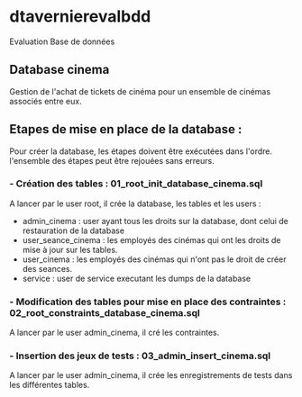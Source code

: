 # dtavernierevalbdd
Evaluation Base de données

## Database cinema

Gestion de l'achat de tickets de cinéma pour un ensemble de cinémas associés entre eux.

## Etapes de mise en place de la database :

Pour créer la database, les étapes doivent être exécutées dans l'ordre. l'ensemble des étapes peut être rejouées sans erreurs.

### - Création des tables : 01_root_init_database_cinema.sql

A lancer par le user root, il crée la database, les tables et les users :

- admin_cinema : user ayant tous les droits sur la database, dont celui de restauration de la database
- user_seance_cinema : les employés des cinémas qui ont les droits de mise à jour sur les tables.
- user_cinema : les employés des cinémas qui n'ont pas le droit de créer des seances.
- service : user de service executant les dumps de la database

### - Modification des tables pour mise en place des contraintes : 02_root_constraints_database_cinema.sql

A lancer par le user admin_cinema, il cré les contraintes.

### - Insertion des jeux de tests : 03_admin_insert_cinema.sql

A lancer par le user admin_cinema, il crée les enregistrements de tests dans les différentes tables.
